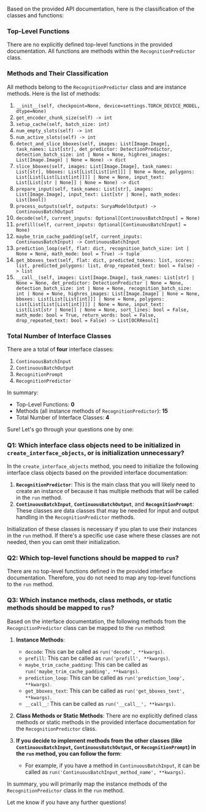 Based on the provided API documentation, here is the classification of the classes and functions:

### Top-Level Functions
There are no explicitly defined top-level functions in the provided documentation. All functions are methods within the `RecognitionPredictor` class.

### Methods and Their Classification
All methods belong to the `RecognitionPredictor` class and are instance methods. Here is the list of methods:

1. `__init__(self, checkpoint=None, device=settings.TORCH_DEVICE_MODEL, dtype=None)`
2. `get_encoder_chunk_size(self) -> int`
3. `setup_cache(self, batch_size: int)`
4. `num_empty_slots(self) -> int`
5. `num_active_slots(self) -> int`
6. `detect_and_slice_bboxes(self, images: List[Image.Image], task_names: List[str], det_predictor: DetectionPredictor, detection_batch_size: int | None = None, highres_images: List[Image.Image] | None = None) -> dict`
7. `slice_bboxes(self, images: List[Image.Image], task_names: List[str], bboxes: List[List[List[int]]] | None = None, polygons: List[List[List[List[int]]]] | None = None, input_text: List[List[str | None]] | None = None) -> dict`
8. `prepare_input(self, task_names: List[str], images: List[Image.Image], input_text: List[str | None], math_modes: List[bool])`
9. `process_outputs(self, outputs: SuryaModelOutput) -> ContinuousBatchOutput`
10. `decode(self, current_inputs: Optional[ContinuousBatchInput] = None)`
11. `prefill(self, current_inputs: Optional[ContinuousBatchInput] = None)`
12. `maybe_trim_cache_padding(self, current_inputs: ContinuousBatchInput) -> ContinuousBatchInput`
13. `prediction_loop(self, flat: dict, recognition_batch_size: int | None = None, math_mode: bool = True) -> tuple`
14. `get_bboxes_text(self, flat: dict, predicted_tokens: list, scores: list, predicted_polygons: list, drop_repeated_text: bool = False) -> list`
15. `__call__(self, images: List[Image.Image], task_names: List[str] | None = None, det_predictor: DetectionPredictor | None = None, detection_batch_size: int | None = None, recognition_batch_size: int | None = None, highres_images: List[Image.Image] | None = None, bboxes: List[List[List[int]]] | None = None, polygons: List[List[List[List[int]]]] | None = None, input_text: List[List[str | None]] | None = None, sort_lines: bool = False, math_mode: bool = True, return_words: bool = False, drop_repeated_text: bool = False) -> List[OCRResult]`

### Total Number of Interface Classes
There are a total of **four** interface classes:
1. `ContinuousBatchInput`
2. `ContinuousBatchOutput`
3. `RecognitionPrompt`
4. `RecognitionPredictor`

In summary:
- Top-Level Functions: **0**
- Methods (all instance methods of `RecognitionPredictor`): **15**
- Total Number of Interface Classes: **4**

Sure! Let's go through your questions one by one:

### Q1: Which interface class objects need to be initialized in `create_interface_objects`, or is initialization unnecessary?

In the `create_interface_objects` method, you need to initialize the following interface class objects based on the provided interface documentation:

1. **`RecognitionPredictor`**: This is the main class that you will likely need to create an instance of because it has multiple methods that will be called in the `run` method.
2. **`ContinuousBatchInput`**, **`ContinuousBatchOutput`**, and **`RecognitionPrompt`**: These classes are data classes that may be needed for input and output handling in the `RecognitionPredictor` methods.

Initialization of these classes is necessary if you plan to use their instances in the `run` method. If there's a specific use case where these classes are not needed, then you can omit their initialization.

### Q2: Which top-level functions should be mapped to `run`?

There are no top-level functions defined in the provided interface documentation. Therefore, you do not need to map any top-level functions to the `run` method.

### Q3: Which instance methods, class methods, or static methods should be mapped to `run`?

Based on the interface documentation, the following methods from the `RecognitionPredictor` class can be mapped to the `run` method:

1. **Instance Methods**:
   - `decode`: This can be called as `run('decode', **kwargs)`.
   - `prefill`: This can be called as `run('prefill', **kwargs)`.
   - `maybe_trim_cache_padding`: This can be called as `run('maybe_trim_cache_padding', **kwargs)`.
   - `prediction_loop`: This can be called as `run('prediction_loop', **kwargs)`.
   - `get_bboxes_text`: This can be called as `run('get_bboxes_text', **kwargs)`.
   - `__call__`: This can be called as `run('__call__', **kwargs)`.

2. **Class Methods or Static Methods**: There are no explicitly defined class methods or static methods in the provided interface documentation for the `RecognitionPredictor` class.

3. **If you decide to implement methods from the other classes (like `ContinuousBatchInput`, `ContinuousBatchOutput`, or `RecognitionPrompt`) in the `run` method, you can follow the form**:
   - For example, if you have a method in `ContinuousBatchInput`, it can be called as `run('ContinuousBatchInput_method_name', **kwargs)`.

In summary, you will primarily map the instance methods of the `RecognitionPredictor` class in the `run` method. 

Let me know if you have any further questions!